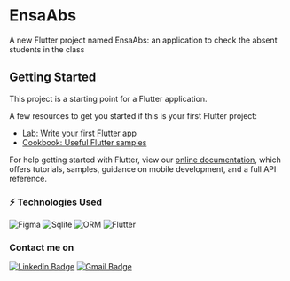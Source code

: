 # EnsaAbs

A new Flutter project named EnsaAbs: an application to check the absent students in the class

## Getting Started

This project is a starting point for a Flutter application.

A few resources to get you started if this is your first Flutter project:

- [Lab: Write your first Flutter app](https://flutter.dev/docs/get-started/codelab)
- [Cookbook: Useful Flutter samples](https://flutter.dev/docs/cookbook)

For help getting started with Flutter, view our
[online documentation](https://flutter.dev/docs), which offers tutorials,
samples, guidance on mobile development, and a full API reference.

### ⚡ Technologies Used
![Figma](https://img.shields.io/badge/-Figma-blue?style=flat-square&logo=figma)
![Sqlite](https://img.shields.io/badge/-Sqlite-blue?style=flat-square&logo=sqlite)
![ORM](https://img.shields.io/badge/-ORM-red?style=flat-square&logo=ORM)
![Flutter](https://img.shields.io/badge/-flutter-blue?style=flat-square&logo=flutter)

### Contact me on

[![Linkedin Badge](https://img.shields.io/badge/-khalidOukssim-blue?style=flat-square&logo=Linkedin&logoColor=white&link=https://www.linkedin.com/in/khalid-oukssim/)](https://www.linkedin.com/in/khalid-oukssim/)
[![Gmail Badge](https://img.shields.io/badge/-khalid.oukssim@gmail.com-c14438?style=flat-square&logo=Gmail&logoColor=white&link=mailto:khalid.oukssim@gmail.com)](mailto:khalid.oukssim@gmail.com)

